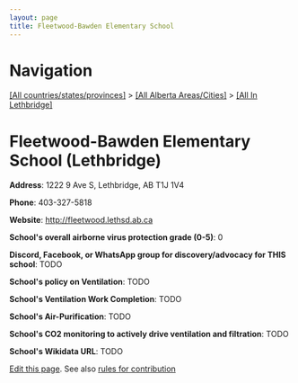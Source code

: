 ```yaml
---
layout: page
title: Fleetwood-Bawden Elementary School
---
```

# Navigation

[[All countries/states/provinces]](../../..) > [[All Alberta Areas/Cities]](../..) > [[All In Lethbridge]](..)

# Fleetwood-Bawden Elementary School (Lethbridge)

**Address**: 1222 9 Ave S, Lethbridge, AB T1J 1V4

**Phone**: 403-327-5818

**Website**: <http://fleetwood.lethsd.ab.ca>

**School's overall airborne virus protection grade (0-5)**: 0

**Discord, Facebook, or WhatsApp group for discovery/advocacy for THIS school**: TODO

**School's policy on Ventilation**: TODO

**School's Ventilation Work Completion**: TODO

**School's Air-Purification**: TODO

**School's CO2 monitoring to actively drive ventilation and filtration**: TODO

**School's Wikidata URL**: TODO


[Edit this page](https://github.com/ventilate-schools/AB/edit/main/./Lethbridge/Fleetwood-Bawden_Elementary_School.md). See also [rules for contribution](../../../contribution-rules/)